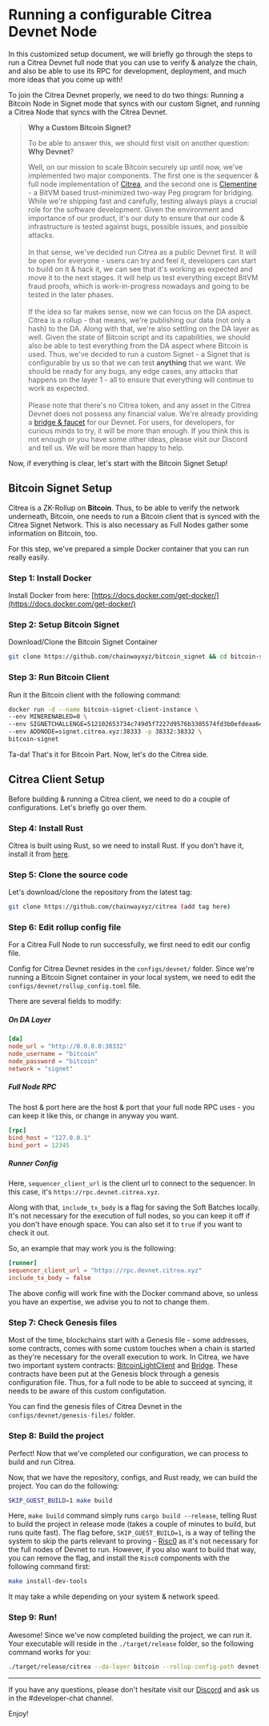 
# Running a configurable Citrea Devnet Node

In this customized setup document, we will briefly go through the steps to run a Citrea Devnet full node that you can use to verify & analyze the chain, and also be able to use its RPC for development, deployment, and much more ideas that you come up with!

To join the Citrea Devnet properly, we need to do two things: Running a Bitcoin Node in Signet mode that syncs with our custom Signet, and running a Citrea Node that syncs with the Citrea Devnet.

> **Why a Custom Bitcoin Signet?**
>
> To be able to answer this, we should first visit on another question: **Why Devnet**?
>
> Well, on our mission to scale Bitcoin securely up until now, we've implemented two major components. The first one is the sequencer & full node implementation of [Citrea](https://github.com/chainwayxyz/citrea), and the second one is [Clementine](https://github.com/chainwayxyz/clementine) - a BitVM based trust-minimized two-way Peg program for bridging. While we're shipping fast and carefully, testing always plays a crucial role for the software development. Given the environment and importance of our product, it's our duty to ensure that our code & infrastructure is tested against bugs, possible issues, and possible attacks.
> \
> \
> In that sense, we've decided run Citrea as a public Devnet first. It will be open for everyone - users can try and feel it, developers can start to build on it & hack it, we can see that it's working as expected and move it to the next stages. It will help us test everything except BitVM fraud proofs, which is work-in-progress nowadays and going to be tested in the later phases.
> \
> \
> If the idea so far makes sense, now we can focus on the DA aspect. Citrea is a rollup - that means, we're publishing our data (not only a hash) to the DA. Along with that, we're also settling on the DA layer as well. Given the state of Bitcoin script and its capabilities, we should also be able to test everything from the DA aspect where Bitcoin is used. Thus, we've decided to run a custom Signet - a Signet that is configurable by us so that we can test **anything** that we want. We should be ready for any bugs, any edge cases, any attacks that happens on the layer 1 - all to ensure that everything will continue to work as expected.
> \
> \
> Please note that there's no Citrea token, and any asset in the Citrea Devnet does not possess any financial value. We're already providing a [bridge & faucet](https://devnet.citrea.xyz) for our Devnet. For users, for developers, for curious minds to try, it will be more than enough. If you think this is not enough or you have some other ideas, please visit our Discord and tell us. We will be more than happy to help.

Now, if everything is clear, let's start with the Bitcoin Signet Setup!

## Bitcoin Signet Setup

Citrea is a ZK-Rollup on **Bitcoin**. Thus, to be able to verify the network underneath, Bitcoin, one needs to run a Bitcoin client that is synced with the Citrea Signet Network. This is also necessary as Full Nodes gather some information on Bitcoin, too. 

For this step, we've prepared a simple Docker container that you can run really easily.

### Step 1: Install Docker

Install Docker from here: [https://docs.docker.com/get-docker/](https://docs.docker.com/get-docker/)

### Step 2: Setup Bitcoin Signet

Download/Clone the Bitcoin Signet Container
```sh
git clone https://github.com/chainwayxyz/bitcoin_signet && cd bitcoin-signet
```

### Step 3: Run Bitcoin Client

Run it the Bitcoin client with the following command:
```sh
docker run -d --name bitcoin-signet-client-instance \
--env MINERENABLED=0 \
--env SIGNETCHALLENGE=512102653734c749d5f7227d9576b3305574fd3b0efdeaa64f3d500f121bf235f0a43151ae \
--env ADDNODE=signet.citrea.xyz:38333 -p 38332:38332 \
bitcoin-signet
```

Ta-da! That's it for Bitcoin Part. Now, let's do the Citrea side.

## Citrea Client Setup

Before building & running a Citrea client, we need to do a couple of configurations. Let's briefly go over them.


### Step 4: Install Rust

Citrea is built using Rust, so we need to install Rust. If you don't have it, install it from [here](https://www.rust-lang.org/tools/install).

### Step 5: Clone the source code

Let's download/clone the repository from the latest tag:
```sh
git clone https://github.com/chainwayxyz/citrea (add tag here)
```

### Step 6: Edit rollup config file

For a Citrea Full Node to run successfully, we first need to edit our config file. 

Config for Citrea Devnet resides in the `configs/devnet/` folder. Since we're running a Bitcoin Signet container in your local system, we need to edit the `configs/devnet/rollup_config.toml` file.

There are several fields to modify:

##### On DA Layer 
```toml
[da]
node_url = "http://0.0.0.0:38332"
node_username = "bitcoin"                                     
node_password = "bitcoin"
network = "signet"
```

##### Full Node RPC 

The host & port here are the host & port that your full node RPC uses - you can keep it like this, or change in anyway you want.
```toml
[rpc]
bind_host = "127.0.0.1"
bind_port = 12345
```

##### Runner Config
Here, `sequencer_client_url` is the client url to connect to the sequencer. In this case, it's `https://rpc.devnet.citrea.xyz`. 

Along with that, `include_tx_body` is a flag for saving the Soft Batches locally. It's not necessary for the execution of full nodes, so you can keep it off if you don't have enough space. You can also set it to `true` if you want to check it out.

So, an example that may work you is the following:

```toml
[runner]
sequencer_client_url = "https://rpc.devnet.citrea.xyz"
include_tx_body = false
```

The above config will work fine with the Docker command above, so unless you have an expertise, we advise you to not to change them.

### Step 7: Check Genesis files

Most of the time, blockchains start with a Genesis file - some addresses, some contracts, comes with some custom touches when a chain is started as they're necessary for the overall execution to work. In Citrea, we have two important system contracts: [BitcoinLightClient](https://github.com/chainwayxyz/citrea/blob/nightly/crates/evm/src/evm/system_contracts/src/BitcoinLightClient.sol) and [Bridge](https://github.com/chainwayxyz/citrea/blob/nightly/crates/evm/src/evm/system_contracts/src/Bridge.sol). These contracts have been put at the Genesis block through a genesis configuration file. Thus, for a full node to be able to succeed at syncing, it needs to be aware of this custom configutation. 

You can find the genesis files of Citrea Devnet in the `configs/devnet/genesis-files/` folder.

### Step 8: Build the project

Perfect! Now that we've completed our configuration, we can process to build and run Citrea.

Now, that we have the repository, configs, and Rust ready, we can build the project. You can do the following:
```sh
SKIP_GUEST_BUILD=1 make build
```

Here, `make build` command simply runs `cargo build --release`, telling Rust to build the project in release mode (takes a couple of minutes to build, but runs quite fast). The flag before, `SKIP_GUEST_BUILD=1`, is a way of telling the system to skip the parts relevant to proving - [Risc0](https://www.risczero.com/) as it's not necessary for the full nodes of Devnet to run. However, if you also want to build that way, you can remove the flag, and install the `Risc0` components with the following command first:

```sh
make install-dev-tools
```

It may take a while depending on your system & network speed.

### Step 9: Run!

Awesome! Since we've now completed building the project, we can run it. Your executable will reside in the `./target/release` folder, so the following command works for you:

```sh 
./target/release/citrea --da-layer bitcoin --rollup-config-path devnet-configs/devnet.toml --genesis-paths devnet-configs/genesis
```

------------------------

If you have any questions, please don't hesitate visit our [Discord](https://discord.citrea.xyz) and ask us in the #developer-chat channel. 

Enjoy!